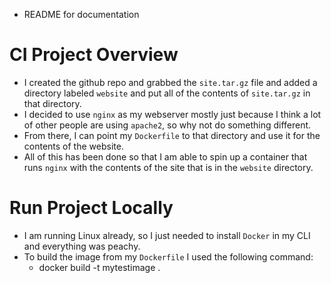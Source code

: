 * README for documentation

# CI Project Overview

* I created the github repo and grabbed the `site.tar.gz` file and added a directory labeled
`website` and put all of the contents of `site.tar.gz` in that directory.
* I decided to use `nginx` as my webserver mostly just because I think a lot of other people are using `apache2`, so why not do something different.
* From there, I can point my `Dockerfile` to that directory and use it for the contents of the website.
* All of this has been done so that I am able to spin up a container that runs `nginx` with the contents of the site that is in the `website` directory.

# Run Project Locally

* I am running Linux already, so I just needed to install `Docker` in my CLI and everything was peachy.
* To build the image from my `Dockerfile` I used the following command:
	* docker build -t mytestimage .
